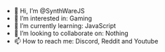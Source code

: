 - 👋 Hi, I’m @SynthWareJS
- 👀 I’m interested in: Gaming
- 🌱 I’m currently learning: JavaScript
- 💞️ I’m looking to collaborate on: Nothing
- 📫 How to reach me: Discord, Reddit and Youtube

